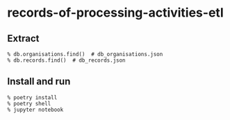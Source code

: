 # records-of-processing-activities-etl

## Extract
```
% db.organisations.find()  # db_organisations.json
% db.records.find()  # db_records.json
```


## Install and run
```
% poetry install
% poetry shell
% jupyter notebook
```
